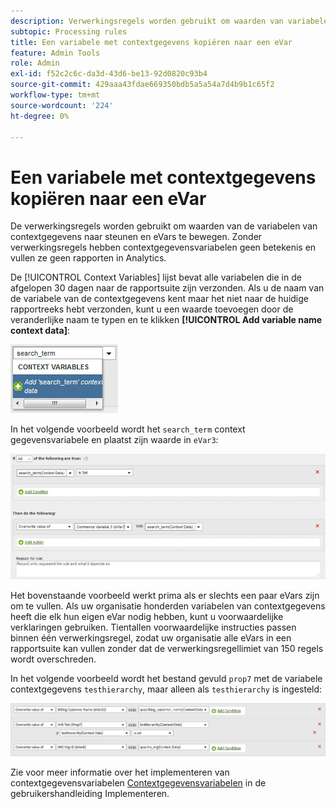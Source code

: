 ```yaml
---
description: Verwerkingsregels worden gebruikt om waarden van variabelen van de Gegevens van de Context naar steunen en eVars te bewegen.
subtopic: Processing rules
title: Een variabele met contextgegevens kopiëren naar een eVar
feature: Admin Tools
role: Admin
exl-id: f52c2c6c-da3d-43d6-be13-92d0820c93b4
source-git-commit: 429aaa43fdae669350bdb5a5a54a7d4b9b1c65f2
workflow-type: tm+mt
source-wordcount: '224'
ht-degree: 0%

---
```


# Een variabele met contextgegevens kopiëren naar een eVar

De verwerkingsregels worden gebruikt om waarden van de variabelen van contextgegevens naar steunen en eVars te bewegen. Zonder verwerkingsregels hebben contextgegevensvariabelen geen betekenis en vullen ze geen rapporten in Analytics.

De [!UICONTROL Context Variables] lijst bevat alle variabelen die in de afgelopen 30 dagen naar de rapportsuite zijn verzonden. Als u de naam van de variabele van de contextgegevens kent maar het niet naar de huidige rapportreeks hebt verzonden, kunt u een waarde toevoegen door de veranderlijke naam te typen en te klikken **[!UICONTROL Add variable name context data]**:

![Toevoegen](assets/add-context-variable.png)

In het volgende voorbeeld wordt het `search_term` context gegevensvariabele en plaatst zijn waarde in `eVar3`:

![Set](assets/set-context-data.png)

Het bovenstaande voorbeeld werkt prima als er slechts een paar eVars zijn om te vullen. Als uw organisatie honderden variabelen van contextgegevens heeft die elk hun eigen eVar nodig hebben, kunt u voorwaardelijke verklaringen gebruiken. Tientallen voorwaardelijke instructies passen binnen één verwerkingsregel, zodat uw organisatie alle eVars in een rapportsuite kan vullen zonder dat de verwerkingsregellimiet van 150 regels wordt overschreden.

In het volgende voorbeeld wordt het bestand gevuld `prop7` met de variabele contextgegevens `testhierarchy`, maar alleen als `testhierarchy` is ingesteld:

![Voorwaardelijk](assets/add-conditional.png)

Zie voor meer informatie over het implementeren van contextgegevensvariabelen [Contextgegevensvariabelen](/help/implement/vars/page-vars/contextdata.md) in de gebruikershandleiding Implementeren.
